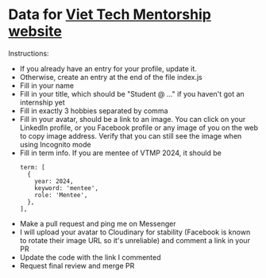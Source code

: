 # Data for [Viet Tech Mentorship website](https://viettechmentorship.netlify.app/)

Instructions:

- If you already have an entry for your profile, update it.
- Otherwise, create an entry at the end of the file index.js
- Fill in your name
- Fill in your title, which should be "Student @ ..." if you haven't got an internship yet
- Fill in exactly 3 hobbies separated by comma
- Fill in your avatar, should be a link to an image. You can click on your LinkedIn profile, or you Facebook profile or any image of you on the web to copy image address. Verify that you can still see the image when using Incognito mode
- Fill in term info. If you are mentee of VTMP 2024, it should be
  ```
  term: [
    {
      year: 2024,
      keyword: 'mentee',
      role: 'Mentee',
    },
  ],
  ```
- Make a pull request and ping me on Messenger
- I will upload your avatar to Cloudinary for stability (Facebook is known to rotate their image URL so it's unreliable) and comment a link in your PR
- Update the code with the link I commented
- Request final review and merge PR
